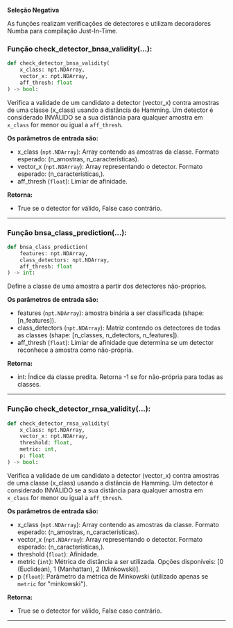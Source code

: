 **Seleção Negativa**

As funções realizam verificações de detectores e utilizam decoradores Numba para compilação Just-In-Time.

### Função check_detector_bnsa_validity(...):

```python
def check_detector_bnsa_validity(
    x_class: npt.NDArray,
    vector_x: npt.NDArray,
    aff_thresh: float
) -> bool:
```

Verifica a validade de um candidato a detector (vector_x) contra amostras de uma classe (x_class) usando a distância de Hamming. Um detector é considerado INVÁLIDO se a sua distância para qualquer amostra em ``x_class`` for menor ou igual a ``aff_thresh``.


**Os parâmetros de entrada são:**
* x_class (``npt.NDArray``): Array contendo as amostras da classe. Formato esperado: (n_amostras, n_características).
* vector_x (``npt.NDArray``): Array representando o detector. Formato esperado: (n_características,).
* aff_thresh (``float``): Limiar de afinidade.


**Retorna:** 
* True se o detector for válido, False caso contrário.

---

### Função bnsa_class_prediction(...):

```python
def bnsa_class_prediction(
    features: npt.NDArray,
    class_detectors: npt.NDArray,
    aff_thresh: float
) -> int:
```
Define a classe de uma amostra a partir dos detectores não-próprios.

**Os parâmetros de entrada são:**
* features (``npt.NDArray``): amostra binária a ser classificada (shape: [n_features]).
*  class_detectors (``npt.NDArray``): Matriz contendo os detectores de todas as classes (shape: [n_classes, n_detectors, n_features]).
* aff_thresh (``float``): Limiar de afinidade que determina se um detector reconhece a amostra como não-própria.

**Retorna:** 
* int: Índice da classe predita. Retorna -1 se for não-própria para todas as classes.

---

### Função check_detector_rnsa_validity(...):

```python
def check_detector_rnsa_validity(
    x_class: npt.NDArray,
    vector_x: npt.NDArray,
    threshold: float,
    metric: int,
    p: float
) -> bool:
```
Verifica a validade de um candidato a detector (vector_x) contra amostras de uma classe (x_class) usando a distância de Hamming. Um detector é considerado INVÁLIDO se a sua distância para qualquer amostra em ``x_class`` for menor ou igual a ``aff_thresh``.


**Os parâmetros de entrada são:**
* x_class (``npt.NDArray``): Array contendo as amostras da classe. Formato esperado: (n_amostras, n_características).
* vector_x (``npt.NDArray``): Array representando o detector. Formato esperado: (n_características,).
* threshold (``float``): Afinidade.
* metric (``int``): Métrica de distância a ser utilizada. Opções disponíveis: [0 (Euclidean), 1 (Manhattan), 2 (Minkowski)].
* p (``float``): Parâmetro da métrica de Minkowski (utilizado apenas se `metric` for "minkowski").


**Retorna:** 
* True se o detector for válido, False caso contrário.

---